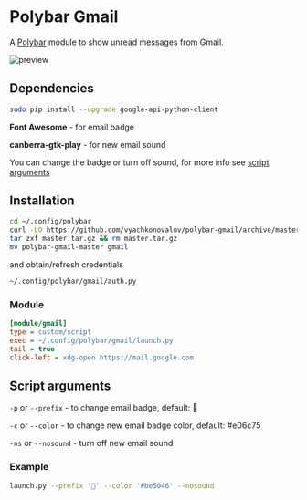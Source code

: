 # Polybar Gmail

A [Polybar](https://github.com/jaagr/polybar) module to show unread messages from Gmail.

![preview](https://github.com/vyachkonovalov/polybar-gmail/raw/master/preview.png)

## Dependencies

```sh
sudo pip install --upgrade google-api-python-client
```

**Font Awesome** - for email badge

**canberra-gtk-play** - for new email sound

You can change the badge or turn off sound, for more info see [script arguments](#script-arguments)

## Installation

```sh
cd ~/.config/polybar
curl -LO https://github.com/vyachkonovalov/polybar-gmail/archive/master.tar.gz
tar zxf master.tar.gz && rm master.tar.gz
mv polybar-gmail-master gmail
```

and obtain/refresh credentials

```sh
~/.config/polybar/gmail/auth.py
```

### Module

```ini
[module/gmail]
type = custom/script
exec = ~/.config/polybar/gmail/launch.py
tail = true
click-left = xdg-open https://mail.google.com
```

## Script arguments

`-p` or `--prefix` - to change email badge, default: 

`-c` or `--color` - to change new email badge color, default: #e06c75

`-ns` or `--nosound` - turn off new email sound

### Example

```sh
launch.py --prefix '📧' --color '#be5046' --nosound
```
